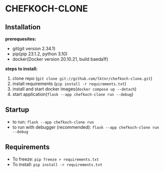 # CHEFKOCH-CLONE

## Installation

**prerequesites:**
- git(git version 2.34.1)
- pip(pip 23.1.2, python 3.10)
- docker(Docker version 20.10.21, build baeda1f)

**steps to install:**
1. clone repo (`git clone git://github.com/lktnr/chefkoch-clone.git`)
2. install requirements (`pip install -r requirements.txt`)
3. install and start docker images(`docker compose up --detach`)
4. start application(`flask --app chefkoch-clone run --debug`)

## Startup

- to run:
  `flask --app chefkoch-clone run`
- to run with debugger (recommended):
  `flask --app chefkoch-clone run --debug`

## Requirements

- To freeze:
  `pip freeze > requirements.txt`
- To install:
  `pip install -r requirements.txt`
